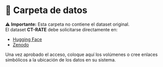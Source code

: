 # 📂 Carpeta de datos

⚠️ **Importante:** Esta carpeta no contiene el dataset original.  
El dataset **CT-RATE** debe solicitarse directamente en:

- [Hugging Face](https://huggingface.co/datasets/ibrahimhamamci/CT-RATE)  
- [Zenodo](https://zenodo.org/records/15052708)  

Una vez aprobado el acceso, coloque aquí los volúmenes o cree enlaces simbólicos a la ubicación de los datos en su sistema.
